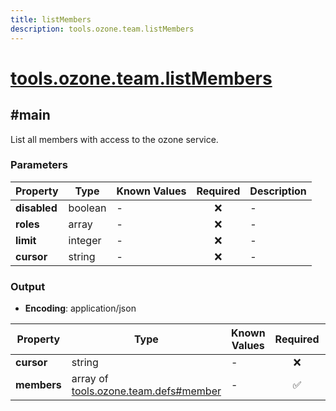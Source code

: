 ```yaml
---
title: listMembers
description: tools.ozone.team.listMembers
---
```


# [tools.ozone.team.listMembers](https://github.com/myConsciousness/atproto.dart/blob/main/lexicons/tools/ozone/team/listMembers.json)

## #main

List all members with access to the ozone service.

### Parameters

| Property | Type | Known Values | Required | Description |
| --- | --- | --- | :---: | --- |
| **disabled** | boolean | - | ❌ | - |
| **roles** | array | - | ❌ | - |
| **limit** | integer | - | ❌ | - |
| **cursor** | string | - | ❌ | - |

### Output

- **Encoding**: application/json

| Property | Type | Known Values | Required | Description |
| --- | --- | --- | :---: | --- |
| **cursor** | string | - | ❌ | - |
| **members** | array of [tools.ozone.team.defs#member](../../../../lexicons/tools/ozone/team/defs.md#member) | - | ✅ | - |
